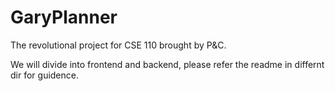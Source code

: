 # GaryPlanner
The revolutional project for CSE 110 brought by P&C.

We will divide into frontend and backend, please refer the readme in differnt dir for guidence.